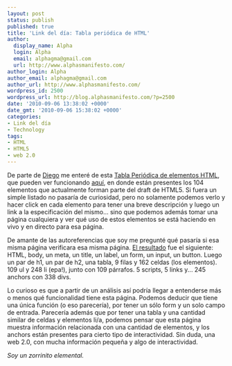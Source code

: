 ```yaml
---
layout: post
status: publish
published: true
title: 'Link del día: Tabla periódica de HTML'
author:
  display_name: Alpha
  login: Alpha
  email: alphagma@gmail.com
  url: http://www.alphasmanifesto.com/
author_login: Alpha
author_email: alphagma@gmail.com
author_url: http://www.alphasmanifesto.com/
wordpress_id: 2500
wordpress_url: http://blog.alphasmanifesto.com/?p=2500
date: '2010-09-06 13:38:02 +0000'
date_gmt: '2010-09-06 15:38:02 +0000'
categories:
- Link del día
- Technology
tags:
- HTML
- HTML5
- web 2.0
---
```


De parte de [Diego](http://www.google.com/profiles/104362566272343458086) me enteré de esta [Tabla Periódica de elementos HTML](http://ajaxian.com/archives/a-periodic-table-for-html), que pueden ver funcionando [aquí](http://joshduck.com/periodic-table.html), en donde están presentes los 104 elementos que actualmente forman parte del draft de HTML5. Si fuera un simple listado no pasaría de curiosidad, pero no solamente podemos verlo y hacer click en cada elemento para tener una breve descripción y luego un link a la especificación del mismo... sino que podemos además tomar una página cualquiera y ver qué uso de estos elementos se está haciendo en vivo y en directo para esa página.

De amante de las autoreferencias que soy me pregunté qué pasaría si esa misma página verificara esa misma página. [El resultado](http://joshduck.com/periodic-table.html?url=http://joshduck.com/periodic-table.html) fue el siguiente: HTML, body, un meta, un title, un label, un form, un input, un button. Luego un par de h1, un par de h2, una tabla, 9 filas y 162 celdas (los elementos). 109 ul y 248 li (epa!), junto con 109 párrafos. 5 scripts, 5 links y... 245 anchors con 338 divs.

Lo curioso es que a partir de un análisis así podría llegar a entenderse más o menos qué funcionalidad tiene esta página. Podemos deducir que tiene una única función (o eso parecería), por tener un sólo form y un solo campo de entrada. Parecería además que por tener una tabla y una cantidad similar de celdas y elementos li/a, podemos pensar que esta página muestra información relacionada con una cantidad de elementos, y los anchors están presentes para cierto tipo de interactividad. Sin duda, una web 2.0, con mucha información pequeña y algo de interactividad.

_Soy un zorrinito elemental._
